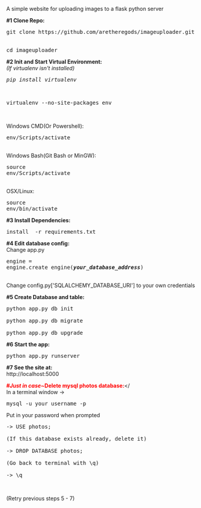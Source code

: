 A simple website for uploading images to a flask python server

<strong>#1 Clone Repo:</strong><br />
<pre>git clone https://github.com/aretheregods/imageuploader.git
<br />
cd imageuploader</pre>

<strong>#2 Init and Start Virtual Environment:</strong><br />
<em>(If virtualenv isn't installed)</em><br />
<pre><em>pip install virtualenv</em></pre><br />
<pre>virtualenv --no-site-packages env</pre><br />
Windows CMD(Or Powershell): <pre>env/Scripts/activate</pre><br />
Windows Bash(Git Bash or MinGW): <pre>source env/Scripts/activate</pre><br />
OSX/Linux: <pre>source env/bin/activate</pre>

<strong>#3 Install Dependencies:</strong><br />
<pre>install  -r requirements.txt</pre>

<strong>#4 Edit database config:</strong><br />
Change app.py <pre>engine = engine.create_engine(<strong><em>your_database_address</em></strong>)</pre><br />
Change config.py['SQLALCHEMY_DATABASE_URI'] to your own credentials

<strong>#5 Create Database and table:</strong><br />
<pre>python app.py db init<br />
python app.py db migrate<br />
python app.py db upgrade</pre>

<strong>#6 Start the app:</strong><br />
<pre>python app.py runserver</pre>

<strong>#7 See the site at:</strong><br />
http://localhost:5000

<span style="color:red"><strong>#<em>Just in case~</em>Delete mysql photos database:</strong></span></<br />
In a terminal window -> <pre>mysql -u your_username -p</pre>
Put in your password when prompted<br />
<pre>-> USE photos;<br />
(If this database exists already, delete it)<br />
-> DROP DATABASE photos;<br />
(Go back to terminal with \q)<br />
-> \q</pre><br />
(Retry previous steps 5 - 7)
